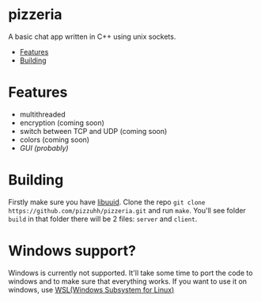 # pizzeria
A basic chat app written in C++ using unix sockets. 

- [Features](#features)
- [Building](#building)

# Features
 - multithreaded
 - encryption (coming soon)
 - switch between TCP and UDP (coming soon)
 - colors (coming soon)
 - *GUI (probably)*

# Building
Firstly make sure you have [libuuid](https://linux.die.net/man/3/libuuid). Clone the repo `git clone https://github.com/pizzuhh/pizzeria.git` and run `make`. You'll see folder `build` in that folder there will be 2 files: `server` and `client`.

# Windows support?
Windows is currently not supported. It'll take some time to port the code to windows and to make sure that everything works. If you want to use it on windows, use [WSL(Windows Subsystem for Linux)](https://learn.microsoft.com/en-us/windows/wsl/)
